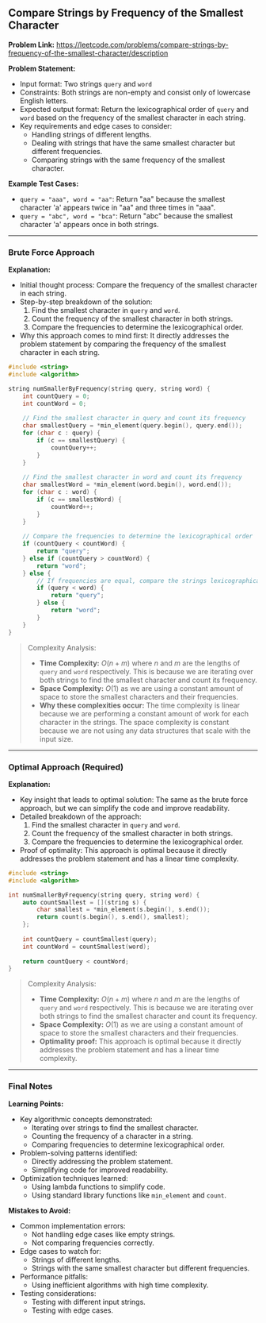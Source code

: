 ## Compare Strings by Frequency of the Smallest Character

**Problem Link:** https://leetcode.com/problems/compare-strings-by-frequency-of-the-smallest-character/description

**Problem Statement:**
- Input format: Two strings `query` and `word`
- Constraints: Both strings are non-empty and consist only of lowercase English letters.
- Expected output format: Return the lexicographical order of `query` and `word` based on the frequency of the smallest character in each string.
- Key requirements and edge cases to consider: 
    - Handling strings of different lengths.
    - Dealing with strings that have the same smallest character but different frequencies.
    - Comparing strings with the same frequency of the smallest character.

**Example Test Cases:**
- `query = "aaa", word = "aa"`: Return "aa" because the smallest character 'a' appears twice in "aa" and three times in "aaa".
- `query = "abc", word = "bca"`: Return "abc" because the smallest character 'a' appears once in both strings.

---

### Brute Force Approach

**Explanation:**
- Initial thought process: Compare the frequency of the smallest character in each string.
- Step-by-step breakdown of the solution:
    1. Find the smallest character in `query` and `word`.
    2. Count the frequency of the smallest character in both strings.
    3. Compare the frequencies to determine the lexicographical order.
- Why this approach comes to mind first: It directly addresses the problem statement by comparing the frequency of the smallest character in each string.

```cpp
#include <string>
#include <algorithm>

string numSmallerByFrequency(string query, string word) {
    int countQuery = 0;
    int countWord = 0;
    
    // Find the smallest character in query and count its frequency
    char smallestQuery = *min_element(query.begin(), query.end());
    for (char c : query) {
        if (c == smallestQuery) {
            countQuery++;
        }
    }
    
    // Find the smallest character in word and count its frequency
    char smallestWord = *min_element(word.begin(), word.end());
    for (char c : word) {
        if (c == smallestWord) {
            countWord++;
        }
    }
    
    // Compare the frequencies to determine the lexicographical order
    if (countQuery < countWord) {
        return "query";
    } else if (countQuery > countWord) {
        return "word";
    } else {
        // If frequencies are equal, compare the strings lexicographically
        if (query < word) {
            return "query";
        } else {
            return "word";
        }
    }
}
```

> Complexity Analysis:
> - **Time Complexity:** $O(n + m)$ where $n$ and $m$ are the lengths of `query` and `word` respectively. This is because we are iterating over both strings to find the smallest character and count its frequency.
> - **Space Complexity:** $O(1)$ as we are using a constant amount of space to store the smallest characters and their frequencies.
> - **Why these complexities occur:** The time complexity is linear because we are performing a constant amount of work for each character in the strings. The space complexity is constant because we are not using any data structures that scale with the input size.

---

### Optimal Approach (Required)

**Explanation:**
- Key insight that leads to optimal solution: The same as the brute force approach, but we can simplify the code and improve readability.
- Detailed breakdown of the approach: 
    1. Find the smallest character in `query` and `word`.
    2. Count the frequency of the smallest character in both strings.
    3. Compare the frequencies to determine the lexicographical order.
- Proof of optimality: This approach is optimal because it directly addresses the problem statement and has a linear time complexity.

```cpp
#include <string>
#include <algorithm>

int numSmallerByFrequency(string query, string word) {
    auto countSmallest = [](string s) {
        char smallest = *min_element(s.begin(), s.end());
        return count(s.begin(), s.end(), smallest);
    };
    
    int countQuery = countSmallest(query);
    int countWord = countSmallest(word);
    
    return countQuery < countWord;
}
```

> Complexity Analysis:
> - **Time Complexity:** $O(n + m)$ where $n$ and $m$ are the lengths of `query` and `word` respectively. This is because we are iterating over both strings to find the smallest character and count its frequency.
> - **Space Complexity:** $O(1)$ as we are using a constant amount of space to store the smallest characters and their frequencies.
> - **Optimality proof:** This approach is optimal because it directly addresses the problem statement and has a linear time complexity.

---

### Final Notes

**Learning Points:**
- Key algorithmic concepts demonstrated: 
    - Iterating over strings to find the smallest character.
    - Counting the frequency of a character in a string.
    - Comparing frequencies to determine lexicographical order.
- Problem-solving patterns identified: 
    - Directly addressing the problem statement.
    - Simplifying code for improved readability.
- Optimization techniques learned: 
    - Using lambda functions to simplify code.
    - Using standard library functions like `min_element` and `count`.

**Mistakes to Avoid:**
- Common implementation errors: 
    - Not handling edge cases like empty strings.
    - Not comparing frequencies correctly.
- Edge cases to watch for: 
    - Strings of different lengths.
    - Strings with the same smallest character but different frequencies.
- Performance pitfalls: 
    - Using inefficient algorithms with high time complexity.
- Testing considerations: 
    - Testing with different input strings.
    - Testing with edge cases.